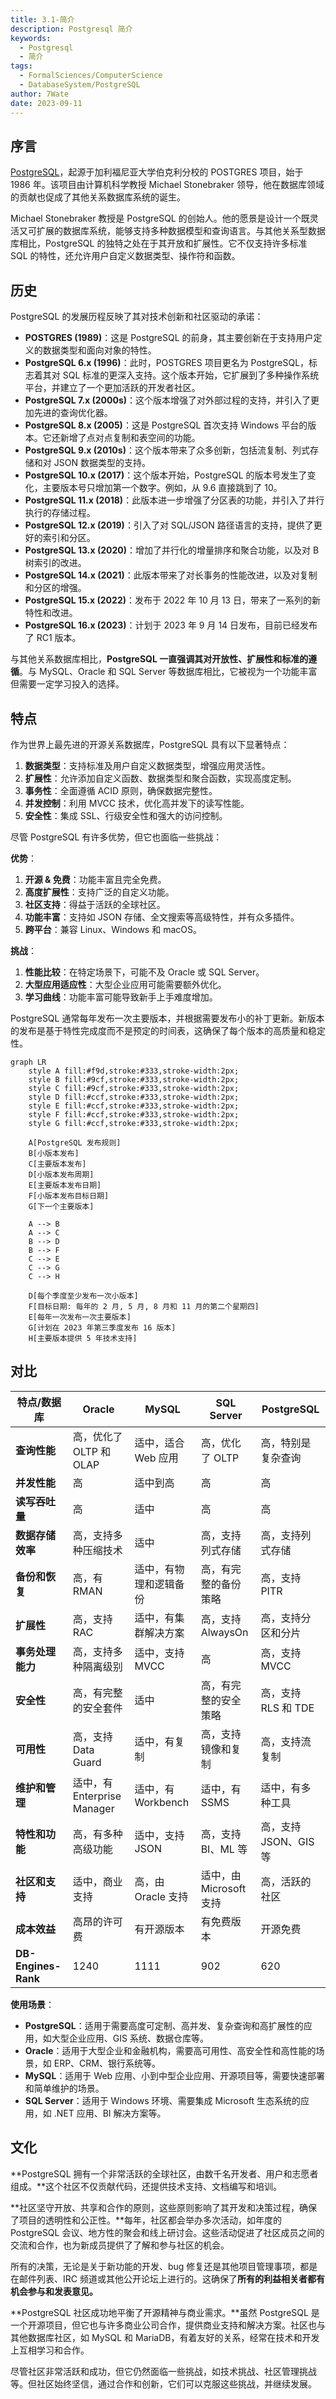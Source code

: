 ```yaml
---
title: 3.1-简介
description: Postgresql 简介
keywords:
  - Postgresql
  - 简介
tags:
  - FormalSciences/ComputerScience
  - DatabaseSystem/PostgreSQL
author: 7Wate
date: 2023-09-11
---
```


## 序言

[PostgreSQL](https://www.postgresql.org/about/)，起源于加利福尼亚大学伯克利分校的 POSTGRES 项目，始于 1986 年。该项目由计算机科学教授 Michael Stonebraker 领导，他在数据库领域的贡献也促成了其他关系数据库系统的诞生。

Michael Stonebraker 教授是 PostgreSQL 的创始人。他的愿景是设计一个既灵活又可扩展的数据库系统，能够支持多种数据模型和查询语言。与其他关系型数据库相比，PostgreSQL 的独特之处在于其开放和扩展性。它不仅支持许多标准 SQL 的特性，还允许用户自定义数据类型、操作符和函数。

## 历史

PostgreSQL 的发展历程反映了其对技术创新和社区驱动的承诺：

- **POSTGRES (1989)**：这是 PostgreSQL 的前身，其主要创新在于支持用户定义的数据类型和面向对象的特性。
- **PostgreSQL 6.x (1996)**：此时，POSTGRES 项目更名为 PostgreSQL，标志着其对 SQL 标准的更深入支持。这个版本开始，它扩展到了多种操作系统平台，并建立了一个更加活跃的开发者社区。
- **PostgreSQL 7.x (2000s)**：这个版本增强了对外部过程的支持，并引入了更加先进的查询优化器。
- **PostgreSQL 8.x (2005)**：这是 PostgreSQL 首次支持 Windows 平台的版本。它还新增了点对点复制和表空间的功能。
- **PostgreSQL 9.x (2010s)**：这个版本带来了众多创新，包括流复制、列式存储和对 JSON 数据类型的支持。
- **PostgreSQL 10.x (2017)**：这个版本开始，PostgreSQL 的版本号发生了变化，主要版本号只增加第一个数字。例如，从 9.6 直接跳到了 10。
- **PostgreSQL 11.x (2018)**：此版本进一步增强了分区表的功能，并引入了并行执行的存储过程。
- **PostgreSQL 12.x (2019)**：引入了对 SQL/JSON 路径语言的支持，提供了更好的索引和分区。
- **PostgreSQL 13.x (2020)**：增加了并行化的增量排序和聚合功能，以及对 B 树索引的改进。
- **PostgreSQL 14.x (2021)**：此版本带来了对长事务的性能改进，以及对复制和分区的增强。
- **PostgreSQL 15.x (2022)**：发布于 2022 年 10 月 13 日，带来了一系列的新特性和改进。
- **PostgreSQL 16.x (2023)**：计划于 2023 年 9 月 14 日发布，目前已经发布了 RC1 版本。

与其他关系数据库相比，**PostgreSQL 一直强调其对开放性、扩展性和标准的遵循**。与 MySQL、Oracle 和 SQL Server 等数据库相比，它被视为一个功能丰富但需要一定学习投入的选择。

## 特点

作为世界上最先进的开源关系数据库，PostgreSQL 具有以下显著特点：

1. **数据类型**：支持标准及用户自定义数据类型，增强应用灵活性。
2. **扩展性**：允许添加自定义函数、数据类型和聚合函数，实现高度定制。
3. **事务性**：全面遵循 ACID 原则，确保数据完整性。
4. **并发控制**：利用 MVCC 技术，优化高并发下的读写性能。
5. **安全性**：集成 SSL、行级安全性和强大的访问控制。

尽管 PostgreSQL 有许多优势，但它也面临一些挑战：

**优势**：

1. **开源 & 免费**：功能丰富且完全免费。
2. **高度扩展性**：支持广泛的自定义功能。
3. **社区支持**：得益于活跃的全球社区。
4. **功能丰富**：支持如 JSON 存储、全文搜索等高级特性，并有众多插件。
5. **跨平台**：兼容 Linux、Windows 和 macOS。

**挑战**：

1. **性能比较**：在特定场景下，可能不及 Oracle 或 SQL Server。
2. **大型应用适应性**：大型企业应用可能需要额外优化。
3. **学习曲线**：功能丰富可能导致新手上手难度增加。

PostgreSQL 通常每年发布一次主要版本，并根据需要发布小的补丁更新。新版本的发布是基于特性完成度而不是预定的时间表，这确保了每个版本的高质量和稳定性。

```mermaid
graph LR
    style A fill:#f9d,stroke:#333,stroke-width:2px;
    style B fill:#9cf,stroke:#333,stroke-width:2px;
    style C fill:#9cf,stroke:#333,stroke-width:2px;
    style D fill:#ccf,stroke:#333,stroke-width:2px;
    style E fill:#ccf,stroke:#333,stroke-width:2px;
    style F fill:#ccf,stroke:#333,stroke-width:2px;
    style G fill:#ccf,stroke:#333,stroke-width:2px;
    
    A[PostgreSQL 发布规则]
    B[小版本发布]
    C[主要版本发布]
    D[小版本发布周期]
    E[主要版本发布日期]
    F[小版本发布目标日期]
    G[下一个主要版本]
    
    A --> B
    A --> C
    B --> D
    B --> F
    C --> E
    C --> G
    C --> H
    
    D[每个季度至少发布一次小版本]
    F[目标日期: 每年的 2 月, 5 月, 8 月和 11 月的第二个星期四]
    E[每年一次发布一次主要版本]
    G[计划在 2023 年第三季度发布 16 版本]
    H[主要版本提供 5 年技术支持]

```

## 对比

| 特点/数据库         | Oracle                      | MySQL                  | SQL Server              | PostgreSQL            |
| ------------------- | --------------------------- | ---------------------- | ----------------------- | --------------------- |
| **查询性能**        | 高，优化了 OLTP 和 OLAP     | 适中，适合 Web 应用    | 高，优化了 OLTP         | 高，特别是复杂查询    |
| **并发性能**        | 高                          | 适中到高               | 高                      | 高                    |
| **读写吞吐量**      | 高                          | 适中                   | 高                      | 高                    |
| **数据存储效率**    | 高，支持多种压缩技术        | 适中                   | 高，支持列式存储        | 高，支持列式存储      |
| **备份和恢复**      | 高，有 RMAN                 | 适中，有物理和逻辑备份 | 高，有完整的备份策略    | 高，支持 PITR         |
| **扩展性**          | 高，支持 RAC                | 适中，有集群解决方案   | 高，支持 AlwaysOn       | 高，支持分区和分片    |
| **事务处理能力**    | 高，支持多种隔离级别        | 适中，支持 MVCC        | 高                      | 高，支持 MVCC         |
| **安全性**          | 高，有完整的安全套件        | 适中                   | 高，有完整的安全策略    | 高，支持 RLS 和 TDE   |
| **可用性**          | 高，支持 Data Guard         | 适中，有复制           | 高，支持镜像和复制      | 高，支持流复制        |
| **维护和管理**      | 适中，有 Enterprise Manager | 适中，有 Workbench     | 适中，有 SSMS           | 适中，有多种工具      |
| **特性和功能**      | 高，有多种高级功能          | 适中，支持 JSON        | 高，支持 BI、ML 等      | 高，支持 JSON、GIS 等 |
| **社区和支持**      | 适中，商业支持              | 高，由 Oracle 支持     | 适中，由 Microsoft 支持 | 高，活跃的社区        |
| **成本效益**        | 高昂的许可费                | 有开源版本             | 有免费版本              | 开源免费              |
| **DB-Engines-Rank** | 1240                        | 1111                   | 902                     | 620                   |

**使用场景**：

- **PostgreSQL**：适用于需要高度可定制、高并发、复杂查询和高扩展性的应用，如大型企业应用、GIS 系统、数据仓库等。
- **Oracle**：适用于大型企业和金融机构，需要高可用性、高安全性和高性能的场景，如 ERP、CRM、银行系统等。
- **MySQL**：适用于 Web 应用、小到中型企业应用、开源项目等，需要快速部署和简单维护的场景。
- **SQL Server**：适用于 Windows 环境、需要集成 Microsoft 生态系统的应用，如 .NET 应用、BI 解决方案等。

## 文化

**PostgreSQL 拥有一个非常活跃的全球社区，由数千名开发者、用户和志愿者组成。**这个社区不仅贡献代码，还提供技术支持、文档编写和培训。

**社区坚守开放、共享和合作的原则，这些原则影响了其开发和决策过程，确保了项目的透明性和公正性。**每年，社区都会举办多次活动，如年度的 PostgreSQL 会议、地方性的聚会和线上研讨会。这些活动促进了社区成员之间的交流和合作，也为新成员提供了了解和参与社区的机会。

所有的决策，无论是关于新功能的开发、bug 修复还是其他项目管理事项，都是在邮件列表、IRC 频道或其他公开论坛上进行的。这确保了**所有的利益相关者都有机会参与和发表意见。**

**PostgreSQL 社区成功地平衡了开源精神与商业需求。**虽然 PostgreSQL 是一个开源项目，但它也与许多商业公司合作，提供商业支持和解决方案。社区也与其他数据库社区，如 MySQL 和 MariaDB，有着友好的关系，经常在技术和开发上互相学习和合作。

尽管社区非常活跃和成功，但它仍然面临一些挑战，如技术挑战、社区管理挑战等。但社区始终坚信，通过合作和创新，它们可以克服这些挑战，并继续发展。
